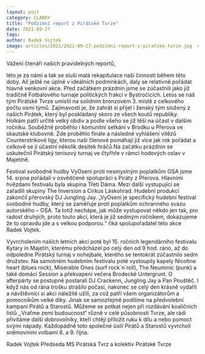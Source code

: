 ```yaml
---
layout: post
category: CLANKY
title: "Podzimní report z Pirátské Tvrze"
date: 2021-09-27
tags:
author: Radek Vojtek
image: articles/2021/2021-09-27-podzimni-report-z-piratske-tvrze.jpg  #751x422 pixelu
---
```

Vážení čtenáři našich pravidelných reportů,

léto je za námi a tak se sluší malá rekapitulace naší činnosti během této doby. Ač ještě ne úplně v ideálních podmínkách, daly se relativně pořádat hlavně venkovní akce.
Před začátkem prázdnin jsme se zúčastnili jako již tradičně Fotbalového turnaje politických frakcí v Bystročicích. Letos se náš tým Pirátské Tvrze umístil na solidním bronzovém 3. místě z celkového počtu osmi týmů. Zajímavostí je, že zahrát si přijel i ženský tým složený z našich Pirátek, který byl poskládaný skoro ze všech koutů republiky. Holkám patří určitě velký obdiv a podle všeho se již těší na účast v dalším ročníku.
Souběžně proběhlo i komunitní setkání v Brodku u Přerova ve skautské klubovně. Zde proběhlo finále a následné vyhlášení vítězů Counterstrikové ligy, kterou naši členové pomáhají již více jak rok pořádat a celkově se jí účastní několik desítek hráčů.Na začátku prázdnin se uskutečnil Pirátský tenisový turnaj ve čtyřhře v rámci hodových oslav v Majetíně. 

Festival svobodné hudby VyOsení proti nesmyslným poplatkům OSA jsme 14. srpna pořádali v osvědčené spolupráci s Piráty z Přerova. Hlavními hvězdami festivalu byla skupina Třetí Dáma. Mezi další vystupující se zařadili skupiny The Inversion a Cirkus Láskohrad. Hudební produkci zakončil přerovský DJ Jungling Jay. 
„VyOsení je specifický hudební festival svobodné hudby, který se zaměřuje proti poplatkům ochranného svazu autorského – OSA. 
Ta totiž nechápe, jak může vystupovat někdo jen tak, pro radost druhých, proto touto akcí, která je již sedmým ročníkem, dokazujeme že to opravdu jde a s velkou podporou.“ říká spolupořadatel této akce Radek Vojtek. 

Vyvrcholením naších letních akcí poté byl 15. ročních legendárního festivalu Kytary in Majetín, kterému předcházel po celý den od 9 hod. ráno, až do odpoledne Pirátský turnaj v nohejbale, kterého se tentokrát zúčastnilo sedm družstev.
Na samotném hudebním festivalu poté vystoupily kapely Nicotine heart (blues rock), Miserable Ones (surf rock´n´roll), The Neuminic (punk) a také domácí Session a překvapení večera Brodecké Untergrunt. O afterpárty se postupně postarali DJ Crackenn, Jungling Jay a Pan Pouštěč.
I když nás od rána trošku strašilo počasí, nakonec se celý den krásně vydařil a návštěvníci si akci náležitě užili, za což patří všem organizátorům a pomocníkům velké díky.
Jinak se samozřejmě podílíme na předvolební kampani Pirátů a Starostů. Můžeme se potkat nejen při rozdávání koaličních listů ,,Vraťme zemi budoucnost“ různě v celé působnosti Tvrze, ale rádi přivítáme další dobrovolníky, kteří chtějí přiložit ruku k dílu a nebo pomoct svými nápady.  Každopádně toto společné úsilí Pirátů a Starostů vyvrcholí sněmovními volbami 8. a 9. října.

Radek Vojtek
Předseda MS Pirátská Tvrz
a kolektiv Pirátské Tvrze
